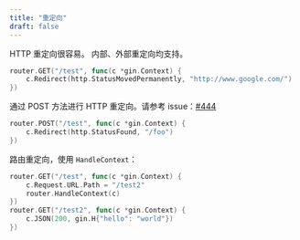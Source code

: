 ```yaml
---
title: "重定向"
draft: false
---
```


HTTP 重定向很容易。 内部、外部重定向均支持。

```go
router.GET("/test", func(c *gin.Context) {
	c.Redirect(http.StatusMovedPermanently, "http://www.google.com/")
})
```

通过 POST 方法进行 HTTP 重定向。请参考 issue：[#444](https://github.com/gin-gonic/gin/issues/444)

```go
router.POST("/test", func(c *gin.Context) {
	c.Redirect(http.StatusFound, "/foo")
})
```

路由重定向，使用 `HandleContext`：

``` go
router.GET("/test", func(c *gin.Context) {
    c.Request.URL.Path = "/test2"
    router.HandleContext(c)
})
router.GET("/test2", func(c *gin.Context) {
    c.JSON(200, gin.H{"hello": "world"})
})
```
